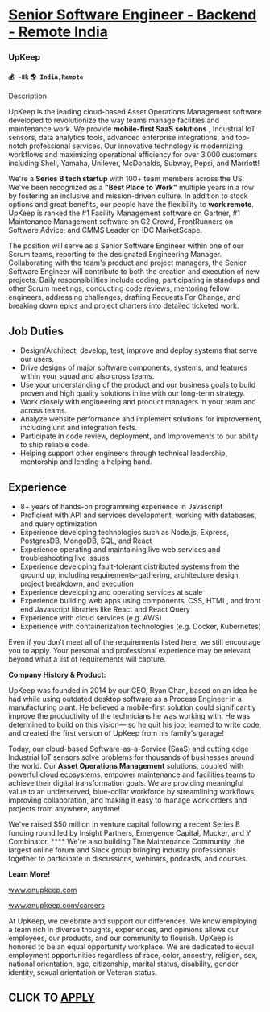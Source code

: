 # [Senior Software Engineer - Backend - Remote India](https://www.remotewlb.com/apply/senior-software-engineer-backend-remote-india)  
### UpKeep  
#### `💰 ~0k` `🌎 India,Remote`  

Description

UpKeep is the leading cloud-based Asset Operations Management software developed to revolutionize the way teams manage facilities and maintenance work. We provide **mobile-first SaaS solutions** , Industrial IoT sensors, data analytics tools, advanced enterprise integrations, and top-notch professional services. Our innovative technology is modernizing workflows and maximizing operational efficiency for over 3,000 customers including Shell, Yamaha, Unilever, McDonalds, Subway, Pepsi, and Marriott!

We're a **Series B tech startup** with 100+ team members across the US. We've been recognized as a **"Best Place to Work"** multiple years in a row by fostering an inclusive and mission-driven culture. In addition to stock options and great benefits, our people have the flexibility to **work remote**. UpKeep is ranked the #1 Facility Management software on Gartner, #1 Maintenance Management software on G2 Crowd, FrontRunners on Software Advice, and CMMS Leader on IDC MarketScape.

The position will serve as a Senior Software Engineer within one of our Scrum teams, reporting to the designated Engineering Manager. Collaborating with the team's product and project managers, the Senior Software Engineer will contribute to both the creation and execution of new projects. Daily responsibilities include coding, participating in standups and other Scrum meetings, conducting code reviews, mentoring fellow engineers, addressing challenges, drafting Requests For Change, and breaking down epics and project charters into detailed ticketed work.

## Job Duties

  * Design/Architect, develop, test, improve and deploy systems that serve our users.
  * Drive designs of major software components, systems, and features within your squad and also cross teams.
  * Use your understanding of the product and our business goals to build proven and high quality solutions inline with our long-term strategy.
  * Work closely with engineering and product managers in your team and across teams.
  * Analyze website performance and implement solutions for improvement, including unit and integration tests.
  * Participate in code review, deployment, and improvements to our ability to ship reliable code.
  * Helping support other engineers through technical leadership, mentorship and lending a helping hand.

## Experience

  * 8+ years of hands-on programming experience in Javascript
  * Proficient with API and services development, working with databases, and query optimization
  * Experience developing technologies such as Node.js, Express, PostgresDB, MongoDB, SQL, and React
  * Experience operating and maintaining live web services and troubleshooting live issues
  * Experience developing fault-tolerant distributed systems from the ground up, including requirements-gathering, architecture design, project breakdown, and execution
  * Experience developing and operating services at scale
  * Experience building web apps using components, CSS, HTML, and front end Javascript libraries like React and React Query
  * Experience with cloud services (e.g. AWS)
  * Experience with containerization technologies (e.g. Docker, Kubernetes)

Even if you don’t meet all of the requirements listed here, we still encourage you to apply. Your personal and professional experience may be relevant beyond what a list of requirements will capture.

 **Company History & Product:**

UpKeep was founded in 2014 by our CEO, Ryan Chan, based on an idea he had while using outdated desktop software as a Process Engineer in a manufacturing plant. He believed a mobile-first solution could significantly improve the productivity of the technicians he was working with. He was determined to build on this vision— so he quit his job, learned to write code, and created the first version of UpKeep from his family's garage!

Today, our cloud-based Software-as-a-Service (SaaS) and cutting edge Industrial IoT sensors solve problems for thousands of businesses around the world. Our **Asset Operations Management** solutions, coupled with powerful cloud ecosystems, empower maintenance and facilities teams to achieve their digital transformation goals. We are providing meaningful value to an underserved, blue-collar workforce by streamlining workflows, improving collaboration, and making it easy to manage work orders and projects from anywhere, anytime!

We've raised $50 million in venture capital following a recent Series B funding round led by Insight Partners, Emergence Capital, Mucker, and Y Combinator. **** We're also building The Maintenance Community, the largest online forum and Slack group bringing industry professionals together to participate in discussions, webinars, podcasts, and courses.

**Learn More!**

www.onupkeep.com

www.onupkeep.com/careers

At UpKeep, we celebrate and support our differences. We know employing a team rich in diverse thoughts, experiences, and opinions allows our employees, our products, and our community to flourish. UpKeep is honored to be an equal opportunity workplace. We are dedicated to equal employment opportunities regardless of race, color, ancestry, religion, sex, national orientation, age, citizenship, marital status, disability, gender identity, sexual orientation or Veteran status.

  
## CLICK TO [APPLY](https://www.remotewlb.com/apply/senior-software-engineer-backend-remote-india)

